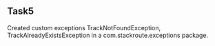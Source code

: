 ## Task5
Created custom exceptions TrackNotFoundException, TrackAlreadyExistsException in a
com.stackroute.exceptions package.